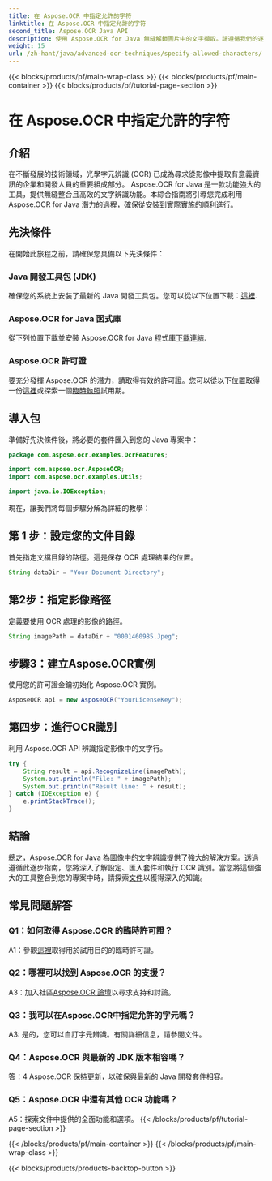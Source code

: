 ```yaml
---
title: 在 Aspose.OCR 中指定允許的字符
linktitle: 在 Aspose.OCR 中指定允許的字符
second_title: Aspose.OCR Java API
description: 使用 Aspose.OCR for Java 無縫解鎖圖片中的文字擷取。請遵循我們的逐步指南以實現高效整合。
weight: 15
url: /zh-hant/java/advanced-ocr-techniques/specify-allowed-characters/
---
```


{{< blocks/products/pf/main-wrap-class >}}
{{< blocks/products/pf/main-container >}}
{{< blocks/products/pf/tutorial-page-section >}}

# 在 Aspose.OCR 中指定允許的字符

## 介紹

在不斷發展的技術領域，光學字元辨識 (OCR) 已成為尋求從影像中提取有意義資訊的企業和開發人員的重要組成部分。 Aspose.OCR for Java 是一款功能強大的工具，提供無縫整合且高效的文字辨識功能。本綜合指南將引導您完成利用 Aspose.OCR for Java 潛力的過程，確保從安裝到實際實施的順利進行。

## 先決條件

在開始此旅程之前，請確保您具備以下先決條件：

### Java 開發工具包 (JDK)

確保您的系統上安裝了最新的 Java 開發工具包。您可以從以下位置下載：[這裡](https://www.oracle.com/java/technologies/javase-downloads.html).

### Aspose.OCR for Java 函式庫

從下列位置下載並安裝 Aspose.OCR for Java 程式庫[下載連結](https://releases.aspose.com/ocr/java/).

### Aspose.OCR 許可證

要充分發揮 Aspose.OCR 的潛力，請取得有效的許可證。您可以從以下位置取得一份[這裡](https://purchase.aspose.com/buy)或探索一個[臨時執照](https://purchase.aspose.com/temporary-license/)試用期。

## 導入包

準備好先決條件後，將必要的套件匯入到您的 Java 專案中：

```java
package com.aspose.ocr.examples.OcrFeatures;

import com.aspose.ocr.AsposeOCR;
import com.aspose.ocr.examples.Utils;

import java.io.IOException;
```

現在，讓我們將每個步驟分解為詳細的教學：

## 第 1 步：設定您的文件目錄

首先指定文檔目錄的路徑。這是保存 OCR 處理結果的位置。

```java
String dataDir = "Your Document Directory";
```

## 第2步：指定影像路徑

定義要使用 OCR 處理的影像的路徑。

```java
String imagePath = dataDir + "0001460985.Jpeg";
```

## 步驟3：建立Aspose.OCR實例

使用您的許可證金鑰初始化 Aspose.OCR 實例。

```java
AsposeOCR api = new AsposeOCR("YourLicenseKey");
```

## 第四步：進行OCR識別

利用 Aspose.OCR API 辨識指定影像中的文字行。

```java
try {
    String result = api.RecognizeLine(imagePath);
    System.out.println("File: " + imagePath);
    System.out.println("Result line: " + result);
} catch (IOException e) {
    e.printStackTrace();
}
```

## 結論

總之，Aspose.OCR for Java 為圖像中的文字辨識提供了強大的解決方案。透過遵循此逐步指南，您將深入了解設定、匯入套件和執行 OCR 識別。當您將這個強大的工具整合到您的專案中時，請探索[文件](https://reference.aspose.com/ocr/java/)以獲得深入的知識。

## 常見問題解答

### Q1：如何取得 Aspose.OCR 的臨時許可證？

 A1：參觀[這裡](https://purchase.aspose.com/temporary-license/)取得用於試用目的的臨時許可證。

### Q2：哪裡可以找到 Aspose.OCR 的支援？

 A3：加入社區[Aspose.OCR 論壇](https://forum.aspose.com/c/ocr/16)以尋求支持和討論。

### Q3：我可以在Aspose.OCR中指定允許的字元嗎？

A3: 是的，您可以自訂字元辨識。有關詳細信息，請參閱文件。

### Q4：Aspose.OCR 與最新的 JDK 版本相容嗎？

答：4 Aspose.OCR 保持更新，以確保與最新的 Java 開發套件相容。

### Q5：Aspose.OCR 中還有其他 OCR 功能嗎？

A5：探索文件中提供的全面功能和選項。
{{< /blocks/products/pf/tutorial-page-section >}}

{{< /blocks/products/pf/main-container >}}
{{< /blocks/products/pf/main-wrap-class >}}

{{< blocks/products/products-backtop-button >}}
